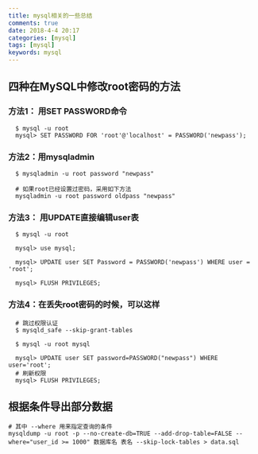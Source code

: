 ```yaml
---
title: mysql相关的一些总结
comments: true
date: 2018-4-4 20:17
categories: [mysql]
tags: [mysql]
keywords: mysql
---
```


## 四种在MySQL中修改root密码的方法
### 方法1： 用SET PASSWORD命令
```
  $ mysql -u root
  mysql> SET PASSWORD FOR 'root'@'localhost' = PASSWORD('newpass');
```
### 方法2：用mysqladmin
```
  $ mysqladmin -u root password "newpass"

  # 如果root已经设置过密码，采用如下方法
  mysqladmin -u root password oldpass "newpass"
```
### 方法3： 用UPDATE直接编辑user表
```
  $ mysql -u root

  mysql> use mysql;

  mysql> UPDATE user SET Password = PASSWORD('newpass') WHERE user = 'root';

  mysql> FLUSH PRIVILEGES;
```
### 方法4：在丢失root密码的时候，可以这样
```
  # 跳过权限认证
  $ mysqld_safe --skip-grant-tables

  $ mysql -u root mysql

  mysql> UPDATE user SET password=PASSWORD("newpass") WHERE user='root';
  # 刷新权限
  mysql> FLUSH PRIVILEGES;
```


## 根据条件导出部分数据
```
# 其中 --where 用来指定查询的条件
mysqldump -u root -p --no-create-db=TRUE --add-drop-table=FALSE --where="user_id >= 1000" 数据库名 表名 --skip-lock-tables > data.sql
```

